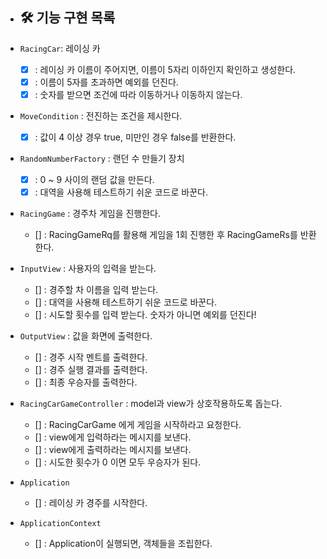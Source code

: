 * ## 🛠 기능 구현 목록

* `RacingCar`: 레이싱 카
    * [x] : 레이싱 카 이름이 주어지면, 이름이 5자리 이하인지 확인하고 생성한다.
    * [x] : 이름이 5자를 초과하면 예외를 던진다.
    * [x] : 숫자를 받으면 조건에 따라 이동하거나 이동하지 않는다.

* `MoveCondition` : 전진하는 조건을 제시한다.
    * [x] : 값이 4 이상 경우 true, 미만인 경우 false를 반환한다.

* `RandomNumberFactory` : 랜던 수 만들기 장치
    * [x] : 0 ~ 9 사이의 랜덤 값을 만든다.
    * [x] : 대역을 사용해 테스트하기 쉬운 코드로 바꾼다.

* `RacingGame` : 경주차 게임을 진행한다.
    * [] : RacingGameRq를 활용해 게임을 1회 진행한 후 RacingGameRs를 반환한다.

* `InputView` : 사용자의 입력을 받는다.
    * [] : 경주할 차 이름을 입력 받는다.
    * [] : 대역을 사용해 테스트하기 쉬운 코드로 바꾼다.
    * [] : 시도할 횟수를 입력 받는다. 숫자가 아니면 예외를 던진다!

* `OutputView` : 값을 화면에 출력한다.
    * [] : 경주 시작 멘트를 출력한다.
    * [] : 경주 실행 결과를 출력한다.
    * [] : 최종 우승자를 출력한다.

* `RacingCarGameController` : model과 view가 상호작용하도록 돕는다.
    * [] : RacingCarGame 에게 게임을 시작하라고 요청한다.
    * [] : view에게 입력하라는 메시지를 보낸다.
    * [] : view에게 출력하라는 메시지를 보낸다.
    * [] : 시도한 횟수가 0 이면 모두 우승자가 된다.

* `Application`
    * [] : 레이싱 카 경주를 시작한다.

* `ApplicationContext`
    * [] : Application이 실행되면, 객체들을 조립한다.